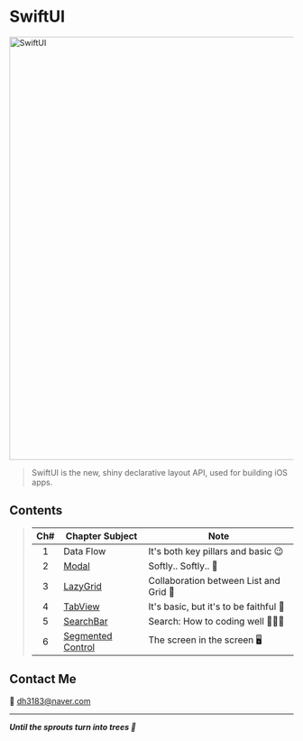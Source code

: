 # SwiftUI
<img width="750" alt="SwiftUI" src="https://user-images.githubusercontent.com/83414134/197437410-3d5e1bf6-17e0-423f-ae3a-0b4a423cd71a.png">

> SwiftUI is the new, shiny declarative layout API, used for building iOS apps.

## Contents
> |Ch#|Chapter Subject|Note|
> |:---:|---|---|
> |1|Data Flow|It's both key pillars and basic 😉|
> |2|[Modal](https://github.com/dh3183/SwiftUI-Study/blob/main/documentation/Modal.md)|Softly.. Softly.. 👀|
> |3|[LazyGrid](https://github.com/dh3183/SwiftUI-Study/blob/main/documentation/LazyGrid.md)|Collaboration between List and Grid 📐|
> |4|[TabView](https://github.com/dh3183/SwiftUI-Study/blob/main/documentation/TabView.md)|It's basic, but it's to be faithful 🙂|
> |5|[SearchBar](https://github.com/dh3183/SwiftUI-Study/blob/main/documentation/SearchBar.md)|Search: How to coding well 👨🏻‍💻|
> |6|[Segmented Control](https://github.com/dh3183/SwiftUI-Study/blob/main/documentation/Segmented%20Control.md)|The screen in the screen 🖥️|
>

## Contact Me
📧 dh3183@naver.com

***
***Until the sprouts turn into trees 🌱***

